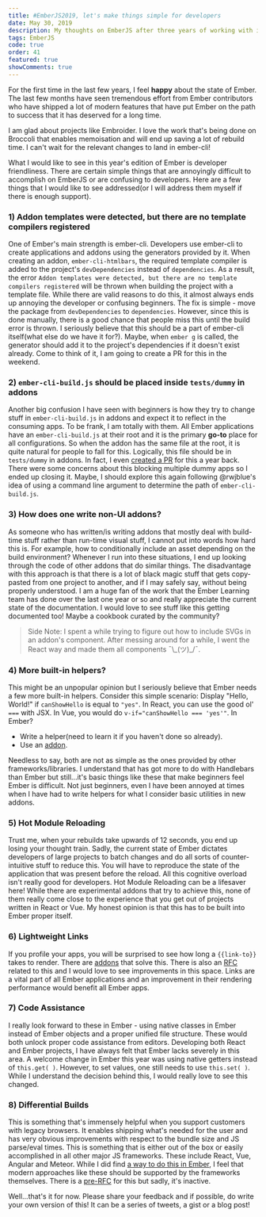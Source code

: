 ```yaml
---
title: #EmberJS2019, let's make things simple for developers
date: May 30, 2019
description: My thoughts on EmberJS after three years of working with it.
tags: EmberJS
code: true
order: 41
featured: true
showComments: true
---
```


For the first time in the last few years, I feel **happy** about the state of Ember. The last few months
have seen tremendous effort from Ember contributors who have shipped a lot of modern features that have
put Ember on the path to success that it has deserved for a long time.

I am glad about projects like Embroider. I love the work that's being done on Broccoli that enables
memoisation and will end up saving a lot of rebuild time. I can't wait for the relevant changes to land in
ember-cli!

What I would like to see in this year's edition of Ember is developer friendliness. There are certain simple
things that are annoyingly difficult to accomplish on EmberJS or are confusing to developers.
Here are a few things that I would like to see  addressed(or I will address them myself if there is enough support).


### **1) Addon templates were detected, but there are no template compilers registered**

One of Ember's main strength is ember-cli. Developers use ember-cli to create applications
and addons using the generators provided by it. When creating an addon, `ember-cli-htmlbars`,
the required template compiler is added to the project's `devDependencies` instead of
`dependencies`. As a result, the error
`Addon templates were detected, but there are no template compilers registered` will be thrown
when building the project with a template file. While there are valid reasons to do this,
it almost always ends up annoying the developer or confusing beginners. The fix is simple -
move the package from `devDependencies` to `dependencies`. However, since this is done manually,
there is a good chance that people miss this until the build error is thrown.
I seriously believe that this should be a part of ember-cli itself(what else do we have it for?).
Maybe, when `ember g` is called, the generator should add it to the project's dependencies if it
doesn't exist already. Come to think of it, I am going to create a PR for this in the weekend.

### **2) `ember-cli-build.js` should be placed inside `tests/dummy` in addons**

Another big confusion I have seen with beginners is how they try to change stuff in `ember-cli-build.js`
in addons and expect it to reflect in the consuming apps. To be frank, I am totally with them.
All Ember applications have an `ember-cli-build.js` at their root and it is the primary **go-to** place
for all configurations. So when the addon has the same file at the root, it is quite natural for
people to fall for this. Logically, this file should be in `tests/dummy` in addons. In fact, I even
[created a PR](https://github.com/ember-cli/ember-cli/pull/7907) for this a year back. There were
some concerns about this blocking multiple dummy apps so I ended up closing it. Maybe, I should
explore this again following @rwjblue's idea of using a command line argument to determine the path
of `ember-cli-build.js`.

### **3) How does one write non-UI addons?**

As someone who has written/is writing addons that mostly deal with build-time stuff rather than
run-time visual stuff, I cannot put into words how hard this is. For example, how to conditionally
include an asset depending on the build environment? Whenever I run into these situations, I end up
looking through the code of other addons that do similar things. The disadvantage with this approach
is that there is a lot of black magic stuff that gets copy-pasted from one project to another, and
if I may safely say, without being properly understood. I am a huge fan of the work that the Ember Learning
team has done over the last one year or so and really appreciate the current state of the documentation.
I would love to see stuff like this getting documented too! Maybe a cookbook curated by the community?

> Side Note: I spent a while trying to figure out how to include SVGs in an addon's component. After
  messing around for a while, I went the React way and made them all components ¯\\\_(ツ)\_/¯.

### **4) More built-in helpers?**

This might be an unpopular opinion but I seriously believe that Ember needs a few more built-in helpers.
Consider this simple scenario: Display "Hello, World!" if `canShowHello` is equal to `"yes"`. In React,
you can use the good ol' `===` with JSX. In Vue, you would do `v-if="canShowHello === 'yes'"`. In Ember?

* Write a helper(need to learn it if you haven't done so already).
* Use an [addon](https://www.npmjs.com/package/ember-truth-helpers).

Needless to say, both are not as simple as the ones provided by other frameworks/libraries. I understand
that has got more to do with Handlebars than Ember but still...it's basic things like these that make
beginners feel Ember is difficult. Not just beginners, even I have been annoyed at times when I have had to
write helpers for what I consider basic utilities in new addons.

### **5) Hot Module Reloading**

Trust me, when your rebuilds take upwards of 12 seconds, you end up losing your thought train. Sadly, the current
state of Ember dictates developers of large projects to batch changes and do all sorts of counter-intuitive stuff
to reduce this. You will have to reproduce the state of the application that was present before the reload. All
this cognitive overload isn't really good for developers. Hot Module Reloading can be a lifesaver here!
While there are experimental addons that try to achieve this, none of them really come close to the experience
that you get out of projects written in React or Vue. My honest opinion is that this has to be built into
Ember proper itself.

### **6) Lightweight Links**

If you profile your apps, you will be surprised to see how long a `{{link-to}}` takes to render. There are
[addons](https://github.com/intercom/ember-href-to) that solve this. There is also an
[RFC](https://github.com/emberjs/rfcs/pull/391) related to this and I would love to see improvements in this space.
Links are a vital part of all Ember applications and an improvement in their rendering performance would benefit
all Ember apps.

### **7) Code Assistance**

I really look forward to these in Ember - using native classes in Ember instead of Ember objects and a proper
unified file structure. These would both unlock proper code assistance from editors. Developing both React
and Ember projects, I have always felt that Ember lacks severely in this area. A welcome change in Ember
this year was using native getters instead of `this.get( )`. However, to set values, one still needs to use
`this.set( )`. While I understand the decision behind this, I would really love to see this changed.

### **8) Differential Builds**

This is something that's immensely helpful when you support customers with legacy browsers. It enables shipping
what's needed for the user and has very obvious improvements with respect to the bundle size and JS parse/eval times.
This is something that is either out of the box or easily accomplished in all other major JS frameworks. These
include React, Vue, Angular and Meteor. While I did find [a way to do this in Ember](https://siva.dev/ember-differential-bundles/),
I feel that modern approaches like these should be supported by the frameworks themselves. There is a
[pre-RFC](https://github.com/emberjs/rfcs/issues/383) for this but sadly, it's inactive.

Well...that's it for now. Please share your feedback and if possible, do write your own version of this! It can be a
series of tweets, a gist or a blog post!
